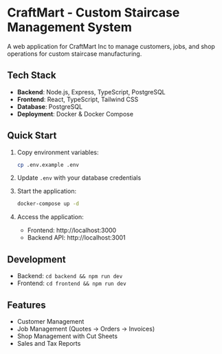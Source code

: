 # CraftMart - Custom Staircase Management System

A web application for CraftMart Inc to manage customers, jobs, and shop operations for custom staircase manufacturing.

## Tech Stack

- **Backend**: Node.js, Express, TypeScript, PostgreSQL
- **Frontend**: React, TypeScript, Tailwind CSS
- **Database**: PostgreSQL
- **Deployment**: Docker & Docker Compose

## Quick Start

1. Copy environment variables:
   ```bash
   cp .env.example .env
   ```

2. Update `.env` with your database credentials

3. Start the application:
   ```bash
   docker-compose up -d
   ```

4. Access the application:
   - Frontend: http://localhost:3000
   - Backend API: http://localhost:3001

## Development

- Backend: `cd backend && npm run dev`
- Frontend: `cd frontend && npm run dev`

## Features

- Customer Management
- Job Management (Quotes → Orders → Invoices)
- Shop Management with Cut Sheets
- Sales and Tax Reports